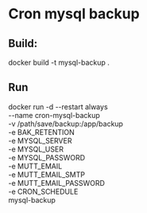 # Cron mysql backup

## Build: 
docker build -t mysql-backup .

## Run 
docker run -d --restart always \
  --name cron-mysql-backup \
  -v /path/save/backup:/app/backup \
  -e BAK_RETENTION \
  -e MYSQL_SERVER \
  -e MYSQL_USER \
  -e MYSQL_PASSWORD \
  -e MUTT_EMAIL \
  -e MUTT_EMAIL_SMTP \
  -e MUTT_EMAIL_PASSWORD \
  -e CRON_SCHEDULE \
  mysql-backup

